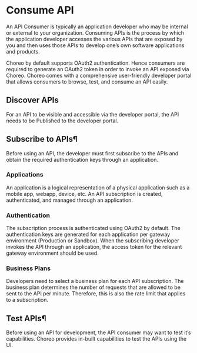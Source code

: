# Consume API

An API Consumer is typically an application developer who may be internal or external to your organization. Consuming APIs is the process by which the application developer accesses the various APIs that are exposed by you and then uses those APIs to develop one’s own software applications and products.

Choreo by default supports OAuth2 authentication. Hence consumers are required  to generate an OAuth2 token in order to invoke an API exposed via Choreo. Choreo comes with a comprehensive user-friendly developer portal that allows consumers to browse, test, and consume an API easily.

## Discover APIs
For an API to be visible and accessible via the developer portal, the API needs to be Published to the developer portal.

## Subscribe to APIs¶
Before using an API, the developer must first subscribe to the APIs and obtain the required authentication keys through an application.

### Applications
An application is a logical representation of a physical application such as a mobile app, webapp, device, etc. An API subscription is created, authenticated, and managed through an application.

### Authentication
The subscription process is authenticated using OAuth2 by default. The authentication keys are generated for each application per gateway environment (Production or Sandbox). When the subscribing developer invokes the API through an application, the access token for the relevant gateway environment should be used.

### Business Plans
Developers need to select a business plan for each API subscription. The business plan determines the number of requests that are allowed to be sent to the API per minute. Therefore, this is also the rate limit that applies to a subscription.

## Test APIs¶
Before using an API for development, the API consumer may want to test it’s capabilities. Choreo provides in-built capabilities to test the APIs using the UI.
